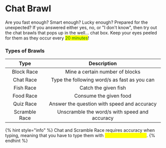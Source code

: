 # Chat Brawl

Are you fast enough? Smart enough? Lucky enough? Prepared for the unexpected? If you answered either yes, no, or "I don't know", then try out the chat brawls that pops up in the well... chat box. Keep your eyes peeled for them as they occur every <mark style="color:green;">20 minutes</mark>!

### Types of Brawls

|      Type     |                  Description                  |
| :-----------: | :-------------------------------------------: |
|   Block Race  |        Mine a certain number of blocks        |
|   Chat Race   |  Type the following word/s as fast as you can |
|   Fish Race   |              Catch the given fish             |
|   Food Race   |             Consume the given food            |
|   Quiz Race   |  Answer the question with speed and accuracy  |
| Scramble Race | Unscramble the word/s with speed and accuracy |

{% hint style="info" %}
Chat and Scramble Race requires accuracy when typing, meaning that you have to type them with <mark style="color:yellow;">proper capitalization</mark>.
{% endhint %}
